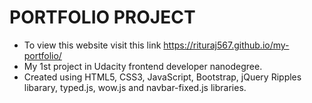 # PORTFOLIO PROJECT

- To view this website visit this link https://rituraj567.github.io/my-portfolio/
- My 1st project in Udacity frontend developer nanodegree.
- Created using HTML5, CSS3, JavaScript, Bootstrap, jQuery Ripples libarary, typed.js, wow.js and navbar-fixed.js libraries.

